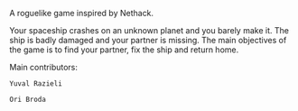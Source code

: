 A roguelike game inspired by Nethack.


Your spaceship crashes on an unknown planet and you barely make it. The ship is badly damaged and your partner is missing.
The main objectives of the game is to find your partner, fix the ship and return home.


Main contributors:

	Yuval Razieli
	
	Ori Broda
